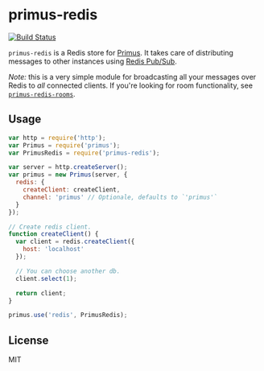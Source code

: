 # primus-redis
[![Build Status](https://travis-ci.org/mmalecki/primus-redis.png)](https://travis-ci.org/mmalecki/primus-redis)

`primus-redis` is a Redis store for [Primus](https://github.com/primus/primus).
It takes care of distributing messages to other instances using [Redis Pub/Sub](http://redis.io/topics/pubsub).

*Note:* this is a very simple module for broadcasting all your messages over
Redis to *all* connected clients. If you're looking for room functionality,
see [`primus-redis-rooms`](https://github.com/mmalecki/primus-redis-rooms).

## Usage

```js
var http = require('http');
var Primus = require('primus');
var PrimusRedis = require('primus-redis');

var server = http.createServer();
var primus = new Primus(server, {
  redis: {
    createClient: createClient,
    channel: 'primus' // Optionale, defaults to `'primus'`
  }
});

// Create redis client.
function createClient() {
  var client = redis.createClient({
    host: 'localhost'
  });

  // You can choose another db.
  client.select(1);

  return client;
}

primus.use('redis', PrimusRedis);
```

## License

MIT